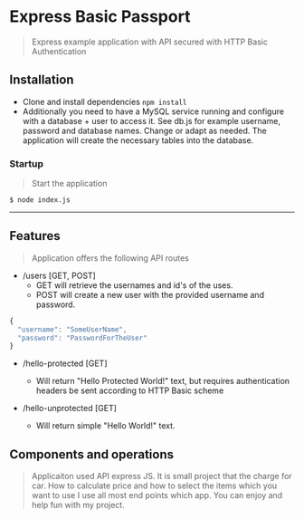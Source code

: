 
# Express Basic Passport

> Express example application with API secured with HTTP Basic Authentication 


## Installation

- Clone and install dependencies `npm install` 
- Additionally you need to have a MySQL service running and configure with a database + user to access it. See db.js for example username, password and database names. Change or adapt as needed. The application will create the necessary tables into the database.


### Startup

> Start the application 

```shell
$ node index.js
```

---

## Features

> Application offers the following API routes
- /users [GET, POST]
  * GET will retrieve the usernames and id's of the uses.
  * POST will create a new user with the provided username and password.
```javascript
{
  "username": "SomeUserName",
  "password": "PasswordForTheUser"
}
```

- /hello-protected [GET]
  * Will return "Hello Protected World!" text, but requires authentication headers be sent according to HTTP Basic scheme

- /hello-unprotected [GET]
  * Will return simple "Hello World!" text.
  
  
## Components and operations

> Applicaiton used API express JS. It is small project that the charge for car. How to calculate price and how to select the items which you want to use
I use all most end points which app. You can enjoy and help fun with my project.
